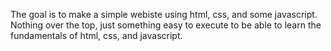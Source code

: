 The goal is to make a simple webiste using html, css, and some javascript. Nothing over the top, just something easy
to execute to be able to learn the fundamentals of html, css, and javascript.
